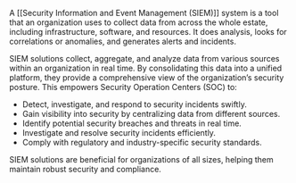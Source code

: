 A [[Security Information and Event Management (SIEM)]] system is a tool that an organization uses to collect data from across the whole estate, including infrastructure, software, and resources. It does analysis, looks for correlations or anomalies, and generates alerts and incidents.

SIEM solutions collect, aggregate, and analyze data from various sources within an organization in real time. By consolidating this data into a unified platform, they provide a comprehensive view of the organization’s security posture. This empowers Security Operation Centers (SOC) to:

- Detect, investigate, and respond to security incidents swiftly.
- Gain visibility into security by centralizing data from different sources.
- Identify potential security breaches and threats in real time.
- Investigate and resolve security incidents efficiently.
- Comply with regulatory and industry-specific security standards.

SIEM solutions are beneficial for organizations of all sizes, helping them maintain robust security and compliance.